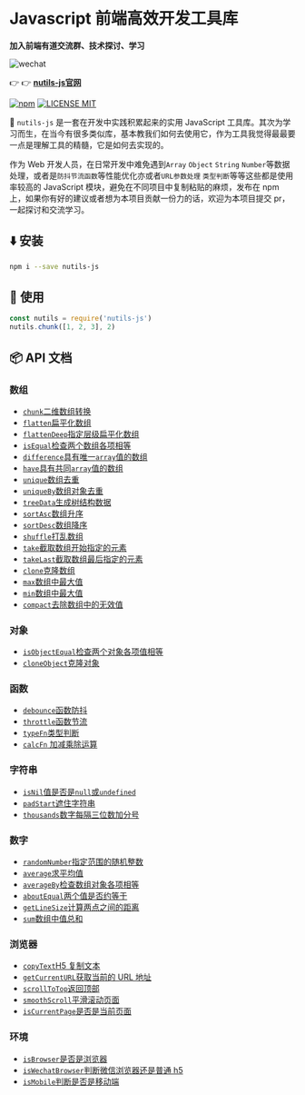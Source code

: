 # Javascript 前端高效开发工具库

**加入前端有道交流群、技术探讨、学习**

![wechat](https://cdn.jsdelivr.net/gh/qqlcx5/figure-bed@v1.0.0/image/wechat_m.png)


:point_right: :point_right: [**nutils-js官网**](https://qqlcx5.github.io/nutils-js-site/)

[![npm](https://img.shields.io/npm/v/nutils-js.svg)](https://www.npmjs.com/package/nutils-js)
[![LICENSE MIT](https://img.shields.io/npm/l/nutils-js.svg)](https://www.npmjs.com/package/nutils-js)

:rocket: `nutils-js` 是一套在开发中实践积累起来的实用 JavaScript 工具库。其次为学习而生，在当今有很多类似库，基本教我们如何去使用它，作为工具我觉得最最要一点是理解工具的精髓，它是如何去实现的。

作为 Web 开发人员，在日常开发中难免遇到`Array` `Object` `String` `Number`等数据处理，或者是`防抖节流函数`等性能优化亦或者`URL参数处理` `类型判断`等等这些都是使用率较高的 JavaScript 模块，避免在不同项目中复制粘贴的麻烦，发布在 npm 上，如果你有好的建议或者想为本项目贡献一份力的话，欢迎为本项目提交 pr，一起探讨和交流学习。

## :arrow_down: 安装

```bash
npm i --save nutils-js
```

## :beers: 使用

```js
const nutils = require('nutils-js')
nutils.chunk([1, 2, 3], 2)
```

## :package: API 文档

### 数组

- [`chunk`二维数组转换](https://qqlcx5.github.io/nutils-js-site/tools/数组/chunk转换二维数组)
- [`flatten`扁平化数组](https://qqlcx5.github.io/nutils-js-site/tools/数组/flatten扁平化数组)
- [`flattenDeep`指定层级扁平化数组](https://qqlcx5.github.io/nutils-js-site/tools/数组/flattenDeep指定层级扁平化数组)
- [`isEqual`检查两个数组各项相等](https://qqlcx5.github.io/nutils-js-site/tools/数组/isEqual检查两个数组各项相等)
- [`difference`具有唯一`array`值的数组](https://qqlcx5.github.io/nutils-js-site/tools/数组/diffArray唯一值数组)
- [`have`具有共同`array`值的数组](https://qqlcx5.github.io/nutils-js-site/tools/数组/have共有值数组)
- [`unique`数组去重](https://qqlcx5.github.io/nutils-js-site/tools/数组/unique数组去重)
- [`uniqueBy`数组对象去重](https://qqlcx5.github.io/nutils-js-site/tools/数组/uniqueBy数组对象去重)
- [`treeData`生成树结构数据](https://qqlcx5.github.io/nutils-js-site/tools/数组/treeData生成树结构数据)
- [`sortAsc`数组升序](https://qqlcx5.github.io/nutils-js-site/tools/数组/sortAsc数组升序)
- [`sortDesc`数组降序](https://qqlcx5.github.io/nutils-js-site/tools/数组/sortDesc数组降序)
- [`shuffle`打乱数组](https://qqlcx5.github.io/nutils-js-site/tools/数组/shuffle打乱数组)
- [`take`截取数组开始指定的元素](https://qqlcx5.github.io/nutils-js-site/tools/数组/take截取数组开始指定的元素)
- [`takeLast`截取数组最后指定的元素](https://qqlcx5.github.io/nutils-js-site/tools/数组/takeLast截取数组最后指定的元素)
- [`clone`克隆数组](https://qqlcx5.github.io/nutils-js-site/tools/数组/clone克隆数组)
- [`max`数组中最大值](https://qqlcx5.github.io/nutils-js-site/tools/数组/max数组中最大值)
- [`min`数组中最大值](https://qqlcx5.github.io/nutils-js-site/tools/数组/min数组中最大值)
- [`compact`去除数组中的无效值](https://qqlcx5.github.io/nutils-js-site/tools/数组/compact去除数组中的无效值)

### 对象

- [`isObjectEqual`检查两个对象各项值相等](###`isObjectEqual`检查两个对象各项值相等)
- [`cloneObject`克隆对象](###`cloneObject`克隆对象)

### 函数

- [`debounce`函数防抖](###`debounce`函数防抖)
- [`throttle`函数节流](###`throttle`函数节流)
- [`typeFn`类型判断](###`typeFn`类型判断)
- [`calcFn` 加减乘除运算](###`calcFn`加减乘除运算)

### 字符串

- [`isNil`值是否是`null`或`undefined`](###`isNil`值是否是`null`或`undefined`)
- [`padStart`遮住字符串](###`padStart`遮住字符串)
- [`thousands`数字每隔三位数加分号](###`thousands`数字每隔三位数加分号)

### 数字

- [`randomNumber`指定范围的随机整数](###`randomNumber`指定范围的随机整数)
- [`average`求平均值](###`average`求平均值)
- [`averageBy`检查数组对象各项相等](###`averageBy`检查数组对象各项相等)
- [`aboutEqual`两个值是否约等于](###`aboutEqual`两个值是否约等于)
- [`getLineSize`计算两点之间的距离](###`getLineSize`计算两点之间的距离)
- [`sum`数组中值总和](###`sum`数组中值总和)

### 浏览器

- [`copyText`H5 复制文本](###`copyText`H5复制文本)
- [`getCurrentURL`获取当前的 URL 地址](###`getCurrentURL`获取当前的URL地址)
- [`scrollToTop`返回顶部](###`scrollToTop`返回顶部)
- [`smoothScroll`平滑滚动页面](###`smoothScroll`平滑滚动页面)
- [`isCurrentPage`是否是当前页面](###`isCurrentPage`是否是当前页面)

### 环境

- [`isBrowser`是否是浏览器](###`isBrowser`是否是浏览器)
- [`isWechatBrowser`判断微信浏览器还是普通 h5](###`isWechatBrowser`判断微信浏览器还是普通h5)
- [`isMobile`判断是否是移动端](###`isMobile`判断是否是移动端)
